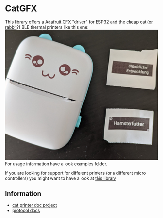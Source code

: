 # CatGFX
This library offers a [Adafruit GFX](https://github.com/adafruit/Adafruit-GFX-Library) "driver" for ESP32 and the [cheap](https://s.click.aliexpress.com/e/_AdtGpX) cat ([or rabbit](https://twitter.com/fast_code_r_us/status/1446565079638581249)?) BLE thermal printers like this one:
![Cat printer](images/cat.jpg)
For usage information have a look examples folder.

If you are looking for support for different printers (or a different micro controllers) you might want to have a look at [this library](https://github.com/bitbank2/Thermal_Printer)

## Information
* [cat printer doc project](https://github.com/JJJollyjim/catprinter)
* [protocol docs](https://github.com/amber-sixel/catprinter/blob/contrib/COMMANDS.md)
